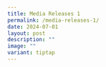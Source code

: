 ```yaml
---
title: Media Releases 1
permalink: /media-releases-1/
date: 2024-07-01
layout: post
description: ""
image: ""
variant: tiptap
---
```

